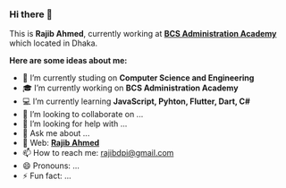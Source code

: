 ### Hi there 👋

This is **Rajib Ahmed**, currently working at **[BCS Administration Academy](http://bcsadminacademy.gov.bd/)** which located in Dhaka.

**Here are some ideas about me:**

- 🏢 I’m currently studing on **Computer Science and Engineering**
- 🎓 I’m currently working on **BCS Administration Academy**
- 💻 I’m currently learning **JavaScript, Pyhton, Flutter, Dart, C#**
- 👯 I’m looking to collaborate on ...
- 🤔 I’m looking for help with ...
- 💬 Ask me about ...
- 🔗 Web: **[Rajib Ahmed](https://rajibdpi.github.io/)**
- 📫 How to reach me: rajibdpi@gmail.com
- 😄 Pronouns: ...
- ⚡ Fun fact: ...
